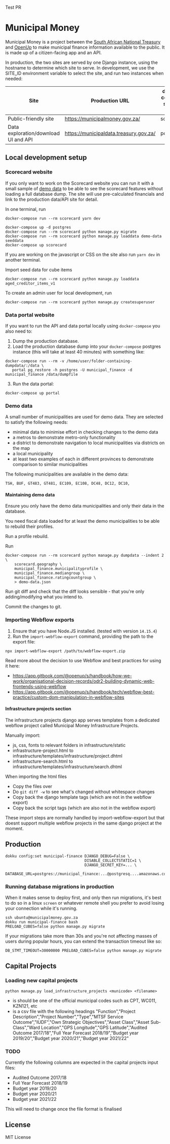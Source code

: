 Test PR
# Municipal Money

Municipal Money is a project between the [South African National Treasury](http://www.treasury.gov.za/) and [OpenUp](https://openup.org.za) to
make municipal finance information available to the public. It is made up of a citizen-facing app and an API.

In production, the two sites are served by one Django instance, using the hostname to determine which site to serve. In development, we use the SITE_ID environment variable to select the site, and run two instances when needed:

| Site                                 | Production URL                         | docker-compose service name | Django Sites ID |
|--------------------------------------|----------------------------------------|-----------------------------|-----------------|
| Public-friendly site                 | https://municipalmoney.gov.za/         | scorecard                   | 2               |
| Data exploration/download UI and API | https://municipaldata.treasury.gov.za/ | portal                      | 3               |


## Local development setup


### Scorecard website

If you only want to work on the Scorecard website you can run it with a small sample of
[demo data](#demo-data) to be able to see the scorecard features without loading a full
database dump. The site will use pre-calculated
financials and link to the production data/API site for detail.

In one terminal, run

```
docker-compose run --rm scorecard yarn dev
```

```
docker-compose up -d postgres
docker-compose run --rm scorecard python manage.py migrate
docker-compose run --rm scorecard python manage.py loaddata demo-data seeddata
docker-compose up scorecard
```

If you are working on the javascript or CSS on the site also run `yarn dev` in another terminal.

Import seed data for cube items

```
docker-compose run --rm scorecard python manage.py loaddata aged_creditor_items_v1
```

To create an admin user for local development, run

```
docker-compose run --rm scorecard python manage.py createsuperuser
```


### Data portal website

If you want to run the API and data portal locally using `docker-compose` you also need to:

1. Dump the production database.
2. Load the production database dump into your `docker-compose` postgres instance
   (this will take at least 40 minutes) with something like:

```
docker-compose run --rm -v /home/user/folder-containing-dumpdata/:/data \
   portal pg_restore -h postgres -U municipal_finance -d municipal_finance /data/dumpfile
```

3. Run the data portal:

```
docker-compose up portal
```


### Demo data

A small number of municipalities are used for demo data. They are selected to satisfy
the following needs:

- minimal data to minimise effort in checking changes to the demo data
- a metros to demonstrate metro-only functionality
- a district to demonstrate navigation to local municipalities via districts on the map
- a local municipality
- at least two examples of each in different provinces to demonstrate comparison to similar municipalities

The following municipalities are available in the demo data:

```
TSH, BUF, GT483, GT481, EC109, EC108, DC48, DC12, DC10, 
```

#### Maintaining demo data

Ensure you only have the demo data municipalities and only their data in the database.

You need fiscal data loaded for at least the demo municipalities to be able to rebuild their profiles.

Run a profile rebuild.

Run

```
docker-compose run --rm scorecard python manage.py dumpdata --indent 2 \
    scorecard.geography \
    municipal_finance.municipalityprofile \
    municipal_finance.mediangroup \
    municipal_finance.ratingcountgroup \
    > demo-data.json
```

Run git diff and check that the diff looks sensible - that you're only adding/modifying
what you intend to.

Commit the changes to git.


### Importing Webflow exports

1. Ensure that you have Node.JS installed. (tested with version `14.15.4`)
2. Run the `import-webflow-export` command, providing the path to the export file:

```
npx import-webflow-export /path/to/webflow-export.zip
```

Read more about the decision to use Webflow and best practices for using it here:
- https://app.gitbook.com/@openup/s/handbook/how-we-work/organisational-decision-records/odr2-building-dynamic-web-frontends-using-webflow
- https://app.gitbook.com/@openup/s/handbook/tech/webflow-best-practice/custom-dom-manipulation-in-webflow-sites

#### Infrastructure projects section

The infrastructure projects django app serves templates from a dedicated webflow project called Municipal Money Infrastructure Projects.

Manually import:

- js, css, fonts to relevant folders in infrastructure/static
- infrastructure-project.html to infrastructure/templates/infrastructure/project.dhtml
- infrastructure-search.html to infrastructure/templates/infrastructure/search.dhtml

When importing the html files

- Copy the files over
- Do `git diff -w` to see what's changed without whitespace changes
- Copy back the django template tags (which are not in the webflow export)
- Copy back the script tags (which are also not in the webflow export)

These import steps are normally handled by import-webflow-export but that doesnt support multiple webflow projects in the same django project at the moment.

## Production

```
dokku config:set municipal-finance DJANGO_DEBUG=False \
                                   DISABLE_COLLECTSTATIC=1 \
                                   DJANGO_SECRET_KEY=... \
                                   DATABASE_URL=postgres://municipal_finance:...@postgresq....amazonaws.com/municipal_finance
```


### Running database migrations in production

When it makes sense to deploy first, and only then run migrations, it's best to do so in a linux `screen` or whatever remote shell you prefer to avoid losing your connection while it's running.

```
ssh ubuntu@municipalmoney.gov.za
dokku run municipal-finance bash
PRELOAD_CUBES=false python manage.py migrate
```

If your migrations take more than 30s and you're not affecting masses of users during popular hours, you can extend the transaction timeout like so:

```
DB_STMT_TIMEOUT=30000000 PRELOAD_CUBES=false python manage.py migrate
```


## Capital Projects


### Loading new capital projects

`python manage.py load_infrastructure_projects <municode> <filename>`

- <municode> is should be one of the official municipal codes such as CPT, WC011, KZN121, etc
- <filename> is a csv file with the following headings
"Function","Project Description","Project Number","Type","MTSF Service Outcome","IUDF","Own Strategic Objectives","Asset Class","Asset Sub-Class","Ward Location","GPS Longitude","GPS Latitude","Audited Outcome 2017/18","Full Year Forecast 2018/19","Budget year 2019/20","Budget year 2020/21","Budget year 2021/22"

### TODO

Currently the following columns are expected in the capital projects input files:

- Audited Outcome 2017/18
- Full Year Forecast 2018/19
- Budget year 2019/20
- Budget year 2020/21
- Budget year 2021/22

This will need to change once the file format is finalised


## License

MIT License
